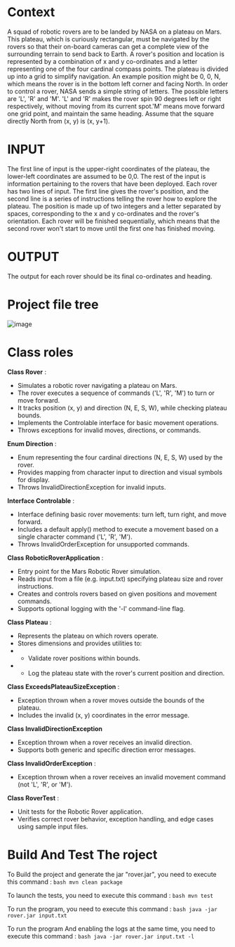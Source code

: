 # Context
A squad of robotic rovers are to be landed by NASA on a plateau on Mars. This plateau, which is curiously rectangular, must be navigated by the rovers so that their on-board cameras can get a complete view of the surrounding terrain to send back to Earth.
A rover's position and location is represented by a combination of x and y co-ordinates and a letter representing one of the four cardinal compass points. The plateau is divided up into a grid to simplify navigation. An example position might be 0, 0, N, which means the rover is in the bottom
left corner and facing North.
In order to control a rover, NASA sends a simple string of letters. The possible letters are 'L', 'R' and 'M'. 'L' and 'R' makes the rover spin 90 degrees left or right respectively, without moving from its current spot.'M' means move forward one grid point, and maintain the same heading. Assume that the square directly North from (x, y) is (x, y+1).
# INPUT
The first line of input is the upper-right coordinates of the plateau, the lower-left coordinates are assumed to be 0,0. The rest of the input is information pertaining to the rovers that have been deployed. Each rover has two lines of input. The first line gives the rover's position, and the second line is a series of instructions telling the rover how to explore the plateau. The position is made up of two integers and a letter separated by spaces, corresponding to the x and y co-ordinates and the rover's orientation. Each rover will be finished sequentially, which means that the second rover won't start to move until the first one has finished moving.
# OUTPUT
The output for each rover should be its final co-ordinates and heading.
# Project file tree
![image](https://github.com/user-attachments/assets/6a13940d-4998-4892-995b-7008d6b3e02e)
# Class roles
**Class Rover** : 
 * Simulates a robotic rover navigating a plateau on Mars.
 * The rover executes a sequence of commands ('L', 'R', 'M') to turn or move forward.
 * It tracks position (x, y) and direction (N, E, S, W), while checking plateau bounds.
 * Implements the Controlable interface for basic movement operations.
 * Throws exceptions for invalid moves, directions, or commands.
   
**Enum Direction** : 
 * Enum representing the four cardinal directions (N, E, S, W) used by the rover.
 * Provides mapping from character input to direction and visual symbols for display.
 * Throws InvalidDirectionException for invalid inputs.
   
**Interface Controlable** : 
 * Interface defining basic rover movements: turn left, turn right, and move forward.
 * Includes a default apply() method to execute a movement based on a single character command ('L', 'R', 'M').
 * Throws InvalidOrderException for unsupported commands.
   
**Class RoboticRoverApplication** :
 * Entry point for the Mars Robotic Rover simulation.
 * Reads input from a file (e.g. input.txt) specifying plateau size and rover instructions.
 * Creates and controls rovers based on given positions and movement commands.
 * Supports optional logging with the '-l' command-line flag.
   
**Class Plateau** :
 * Represents the plateau on which rovers operate.
 * Stores dimensions and provides utilities to:
 * - Validate rover positions within bounds.
 * - Log the plateau state with the rover's current position and direction.
 
**Class ExceedsPlateauSizeException** :
 * Exception thrown when a rover moves outside the bounds of the plateau.
 * Includes the invalid (x, y) coordinates in the error message.
 
**Class InvalidDirectionException** 
 * Exception thrown when a rover receives an invalid direction.
 * Supports both generic and specific direction error messages.

**Class InvalidOrderException** :
 * Exception thrown when a rover receives an invalid movement command (not 'L', 'R', or 'M').
 
**Class RoverTest** :
 * Unit tests for the Robotic Rover application.
 * Verifies correct rover behavior, exception handling, and edge cases using sample input files.

# Build And Test The roject
 To Build the project and generate the jar "rover.jar", you need to execute this command :
    ```bash
    mvn clean package
    ```

To launch the tests, you need to execute this command :
    ```bash
    mvn test
    ```

To run the program, you need to execute this command :
    ```bash
   java -jar rover.jar input.txt
    ```

To run the program And enabling the logs at the same time, you need to execute this command :
    ```bash
   java -jar rover.jar input.txt -l
    ```
